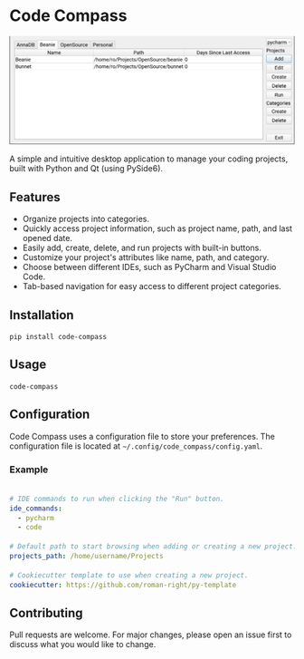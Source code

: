 # Code Compass

![Screenshot](assets/screenshot-1.png)

A simple and intuitive desktop application to manage your coding projects, built with Python and Qt (using PySide6).

## Features

* Organize projects into categories.
* Quickly access project information, such as project name, path, and last opened date.
* Easily add, create, delete, and run projects with built-in buttons.
* Customize your project's attributes like name, path, and category.
* Choose between different IDEs, such as PyCharm and Visual Studio Code.
* Tab-based navigation for easy access to different project categories.

## Installation

```shell
pip install code-compass
```

## Usage

```shell
code-compass
```

## Configuration

Code Compass uses a configuration file to store your preferences. The configuration file is located at `~/.config/code_compass/config.yaml`.

### Example

```yaml

# IDE commands to run when clicking the "Run" button.
ide_commands:
  - pycharm
  - code

# Default path to start browsing when adding or creating a new project.
projects_path: /home/username/Projects

# Cookiecutter template to use when creating a new project.
cookiecutter: https://github.com/roman-right/py-template

```

## Contributing

Pull requests are welcome. For major changes, please open an issue first to discuss what you would like to change.
